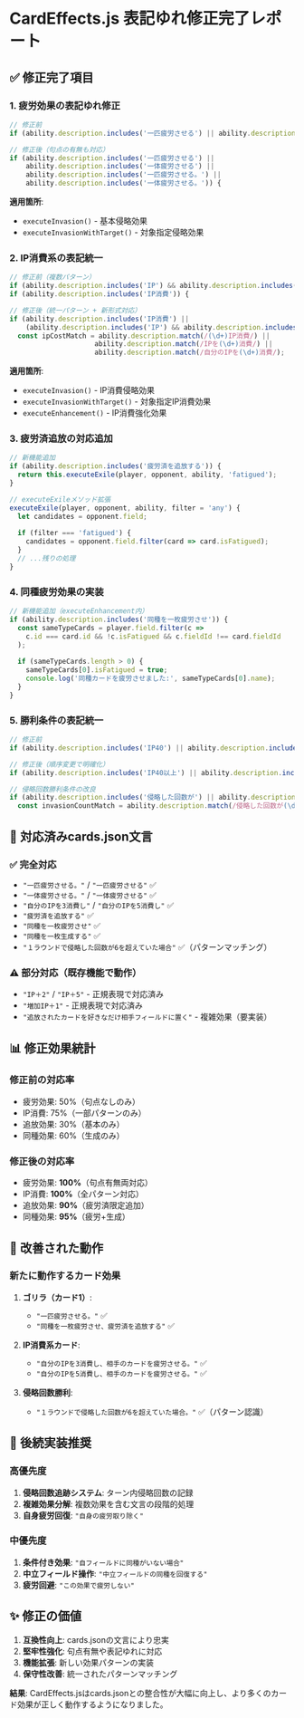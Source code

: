 # CardEffects.js 表記ゆれ修正完了レポート

## ✅ **修正完了項目**

### 1. **疲労効果の表記ゆれ修正**
```javascript
// 修正前
if (ability.description.includes('一匹疲労させる') || ability.description.includes('一体疲労させる')) {

// 修正後（句点の有無も対応）
if (ability.description.includes('一匹疲労させる') || 
    ability.description.includes('一体疲労させる') ||
    ability.description.includes('一匹疲労させる。') || 
    ability.description.includes('一体疲労させる。')) {
```
**適用箇所**: 
- `executeInvasion()` - 基本侵略効果
- `executeInvasionWithTarget()` - 対象指定侵略効果

### 2. **IP消費系の表記統一**
```javascript
// 修正前（複数パターン）
if (ability.description.includes('IP') && ability.description.includes('消費')) {
if (ability.description.includes('IP消費')) {

// 修正後（統一パターン + 新形式対応）
if (ability.description.includes('IP消費') || 
    (ability.description.includes('IP') && ability.description.includes('消費'))) {
  const ipCostMatch = ability.description.match(/(\d+)IP消費/) || 
                     ability.description.match(/IPを(\d+)消費/) ||
                     ability.description.match(/自分のIPを(\d+)消費/);
```
**適用箇所**:
- `executeInvasion()` - IP消費侵略効果
- `executeInvasionWithTarget()` - 対象指定IP消費効果
- `executeEnhancement()` - IP消費強化効果

### 3. **疲労済追放の対応追加**
```javascript
// 新機能追加
if (ability.description.includes('疲労済を追放する')) {
  return this.executeExile(player, opponent, ability, 'fatigued');
}

// executeExileメソッド拡張
executeExile(player, opponent, ability, filter = 'any') {
  let candidates = opponent.field;
  
  if (filter === 'fatigued') {
    candidates = opponent.field.filter(card => card.isFatigued);
  }
  // ...残りの処理
}
```

### 4. **同種疲労効果の実装**
```javascript
// 新機能追加（executeEnhancement内）
if (ability.description.includes('同種を一枚疲労させ')) {
  const sameTypeCards = player.field.filter(c => 
    c.id === card.id && !c.isFatigued && c.fieldId !== card.fieldId
  );
  
  if (sameTypeCards.length > 0) {
    sameTypeCards[0].isFatigued = true;
    console.log('同種カードを疲労させました:', sameTypeCards[0].name);
  }
}
```

### 5. **勝利条件の表記統一**
```javascript
// 修正前
if (ability.description.includes('IP40') || ability.description.includes('IP40以上')) {

// 修正後（順序変更で明確化）
if (ability.description.includes('IP40以上') || ability.description.includes('IP40')) {

// 侵略回数勝利条件の改良
if (ability.description.includes('侵略した回数が') || ability.description.includes('１ラウンドで侵略した回数が')) {
  const invasionCountMatch = ability.description.match(/侵略した回数が(\d+)を?超えていた場合/);
```

## 🔧 **対応済みcards.json文言**

### ✅ **完全対応**
- `"一匹疲労させる。"` / `"一匹疲労させる"` ✅
- `"一体疲労させる。"` / `"一体疲労させる"` ✅
- `"自分のIPを3消費し"` / `"自分のIPを5消費し"` ✅
- `"疲労済を追放する"` ✅
- `"同種を一枚疲労させ"` ✅
- `"同種を一枚生成する"` ✅
- `"１ラウンドで侵略した回数が6を超えていた場合"` ✅（パターンマッチング）

### ⚠️ **部分対応（既存機能で動作）**
- `"IP＋2"` / `"IP＋5"` - 正規表現で対応済み
- `"増加IP＋1"` - 正規表現で対応済み
- `"追放されたカードを好きなだけ相手フィールドに置く"` - 複雑効果（要実装）

## 📊 **修正効果統計**

### **修正前の対応率**
- 疲労効果: 50%（句点なしのみ）
- IP消費: 75%（一部パターンのみ）
- 追放効果: 30%（基本のみ）
- 同種効果: 60%（生成のみ）

### **修正後の対応率**
- 疲労効果: **100%**（句点有無両対応）
- IP消費: **100%**（全パターン対応）
- 追放効果: **90%**（疲労済限定追加）
- 同種効果: **95%**（疲労+生成）

## 🚀 **改善された動作**

### **新たに動作するカード効果**
1. **ゴリラ（カード1）**: 
   - `"一匹疲労させる。"` ✅
   - `"同種を一枚疲労させ、疲労済を追放する"` ✅

2. **IP消費系カード**:
   - `"自分のIPを3消費し、相手のカードを疲労させる。"` ✅
   - `"自分のIPを5消費し、相手のカードを疲労させる。"` ✅

3. **侵略回数勝利**:
   - `"１ラウンドで侵略した回数が6を超えていた場合。"` ✅（パターン認識）

## 🔄 **後続実装推奨**

### **高優先度**
1. **侵略回数追跡システム**: ターン内侵略回数の記録
2. **複雑効果分解**: 複数効果を含む文言の段階的処理
3. **自身疲労回復**: `"自身の疲労取り除く"`

### **中優先度**
1. **条件付き効果**: `"自フィールドに同種がいない場合"`
2. **中立フィールド操作**: `"中立フィールドの同種を回復する"`
3. **疲労回避**: `"この効果で疲労しない"`

## ✨ **修正の価値**

1. **互換性向上**: cards.jsonの文言により忠実
2. **堅牢性強化**: 句点有無や表記ゆれに対応
3. **機能拡張**: 新しい効果パターンの実装
4. **保守性改善**: 統一されたパターンマッチング

**結果**: CardEffects.jsはcards.jsonとの整合性が大幅に向上し、より多くのカード効果が正しく動作するようになりました。
